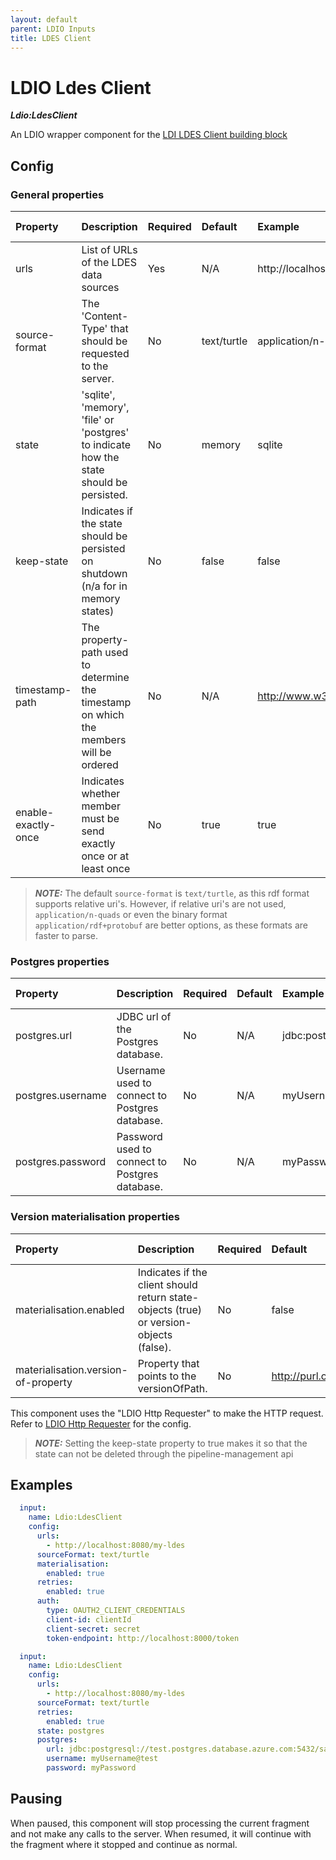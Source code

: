 ```yaml
---
layout: default
parent: LDIO Inputs
title: LDES Client
---
```


# LDIO Ldes Client

***Ldio:LdesClient***

An LDIO wrapper component for the [LDI LDES Client building block](../../core/ldi-inputs/ldes-client)

## Config

### General properties

| Property                    | Description                                                                             | Required | Default      | Example                                   | Supported values                                              |
|:----------------------------|:----------------------------------------------------------------------------------------|:---------|:-------------|:------------------------------------------|:--------------------------------------------------------------|
| urls                        | List of URLs of the LDES data sources                                                   | Yes      | N/A          | http://localhost:8080/my-ldes             | HTTP and HTTPS urls                                           |
| source-format               | The 'Content-Type' that should be requested to the server.                              | No       | text/turtle  | application/n-quads                       | Any type supported by [Apache Jena](https://jena.apache.org/documentation/io/rdf-input.html#determining-the-rdf-syntax) |
| state                       | 'sqlite', 'memory', 'file' or 'postgres' to indicate how the state should be persisted. | No       | memory       | sqlite                                    | 'sqlite', 'files' or 'memory'                                 |
| keep-state                  | Indicates if the state should be persisted on shutdown (n/a for in memory states)       | No       | false        | false                                     | true or false                                                 |
| timestamp-path              | The property-path used to determine the timestamp on which the members will be ordered  | No       | N/A          | http://www.w3.org/ns/prov#generatedAtTime | A property path                                               |
| enable-exactly-once         | Indicates whether member must be send exactly once or at least once                     | No       | true         | true                                      | true or false                                                 |

> **_NOTE:_** The default `source-format` is `text/turtle`, as this rdf format supports relative uri's. However, if
> relative uri's are not used, `application/n-quads` or even the binary format `application/rdf+protobuf` are better
> options, as these formats are faster to parse.

### Postgres properties

| Property          | Description                                    | Required | Default | Example                                                        | Supported values |
|:------------------|:-----------------------------------------------|:---------|:--------|:---------------------------------------------------------------|:-----------------|
| postgres.url      | JDBC url of the Postgres database.             | No       | N/A     | jdbc:postgresql://test.postgres.database.azure.com:5432/sample | String           |
| postgres.username | Username used to connect to Postgres database. | No       | N/A     | myUsername@test                                                | String           |
| postgres.password | Password used to connect to Postgres database. | No       | N/A     | myPassword                                                     | String           |

### Version materialisation properties

| Property                            | Description                                                                            | Required | Default                              | Example                                | Supported values |
|:------------------------------------|:---------------------------------------------------------------------------------------|:---------|:-------------------------------------|:---------------------------------------|:-----------------|
| materialisation.enabled             | Indicates if the client should return state-objects (true) or version-objects (false). | No       | false                                | true                                   | true or false    |
| materialisation.version-of-property | Property that points to the versionOfPath.                                             | No       | http://purl.org/dc/terms/isVersionOf | "http://purl.org/dc/terms/isVersionOf" | true or false    |

This component uses the "LDIO Http Requester" to make the HTTP request.
Refer to [LDIO Http Requester](../ldio-core) for the config.

> **_NOTE:_**  Setting the keep-state property to true makes it so that the state can not be deleted through the
> pipeline-management api

## Examples

```yaml
  input:
    name: Ldio:LdesClient
    config:
      urls:
        - http://localhost:8080/my-ldes
      sourceFormat: text/turtle
      materialisation:
        enabled: true
      retries:
        enabled: true
      auth:
        type: OAUTH2_CLIENT_CREDENTIALS
        client-id: clientId
        client-secret: secret
        token-endpoint: http://localhost:8000/token
```

```yaml
  input:
    name: Ldio:LdesClient
    config:
      urls:
        - http://localhost:8080/my-ldes
      sourceFormat: text/turtle
      retries:
        enabled: true
      state: postgres
      postgres:
        url: jdbc:postgresql://test.postgres.database.azure.com:5432/sample
        username: myUsername@test
        password: myPassword
```

## Pausing

When paused, this component will stop processing the current fragment and not make any calls to the server.
When resumed, it will continue with the fragment where it stopped and continue as normal.